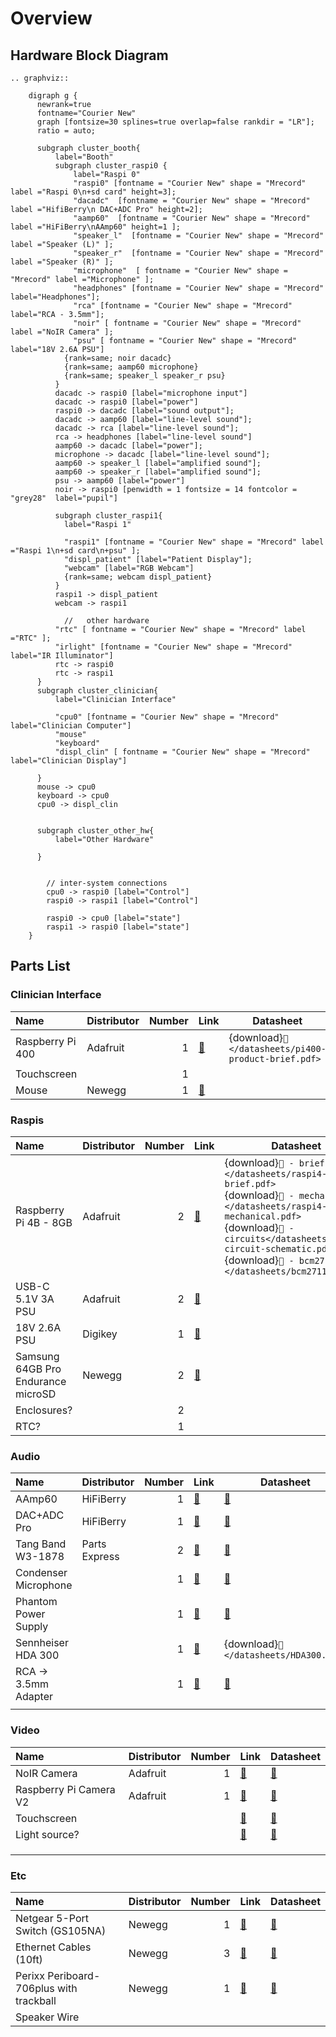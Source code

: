 # Overview

## Hardware Block Diagram

```{eval-rst}
.. graphviz::

    digraph g {
      newrank=true
      fontname="Courier New"
      graph [fontsize=30 splines=true overlap=false rankdir = "LR"];
      ratio = auto;
      
      subgraph cluster_booth{
          label="Booth"
          subgraph cluster_raspi0 {
              label="Raspi 0"
              "raspi0" [fontname = "Courier New" shape = "Mrecord" label ="Raspi 0\n+sd card" height=3];
              "dacadc"  [fontname = "Courier New" shape = "Mrecord"  label ="HifiBerry\n DAC+ADC Pro" height=2];
              "aamp60"  [fontname = "Courier New" shape = "Mrecord" label ="HiFiBerry\nAAmp60" height=1 ];
              "speaker_l"  [fontname = "Courier New" shape = "Mrecord" label ="Speaker (L)" ];
              "speaker_r"  [fontname = "Courier New" shape = "Mrecord" label ="Speaker (R)" ];
              "microphone"  [ fontname = "Courier New" shape = "Mrecord" label ="Microphone" ];
              "headphones" [fontname = "Courier New" shape = "Mrecord" label="Headphones"];
              "rca" [fontname = "Courier New" shape = "Mrecord" label="RCA - 3.5mm"];
              "noir" [ fontname = "Courier New" shape = "Mrecord" label ="NoIR Camera" ];
              "psu" [ fontname = "Courier New" shape = "Mrecord" label="18V 2.6A PSU"]
            {rank=same; noir dacadc}
            {rank=same; aamp60 microphone}
            {rank=same; speaker_l speaker_r psu}
          }
          dacadc -> raspi0 [label="microphone input"]
          dacadc -> raspi0 [label="power"]
          raspi0 -> dacadc [label="sound output"];
          dacadc -> aamp60 [label="line-level sound"];
          dacadc -> rca [label="line-level sound"];
          rca -> headphones [label="line-level sound"]
          aamp60 -> dacadc [label="power"];
          microphone -> dacadc [label="line-level sound"];
          aamp60 -> speaker_l [label="amplified sound"];
          aamp60 -> speaker_r [label="amplified sound"];
          psu -> aamp60 [label="power"]
          noir -> raspi0 [penwidth = 1 fontsize = 14 fontcolor = "grey28"  label="pupil"]
        
          subgraph cluster_raspi1{  
            label="Raspi 1"
            
            "raspi1" [fontname = "Courier New" shape = "Mrecord" label ="Raspi 1\n+sd card\n+psu" ];
            "displ_patient" [label="Patient Display"];
            "webcam" [label="RGB Webcam"]
            {rank=same; webcam displ_patient}
          }
          raspi1 -> displ_patient
          webcam -> raspi1
          
            //   other hardware
          "rtc" [ fontname = "Courier New" shape = "Mrecord" label ="RTC" ];
          "irlight" [fontname = "Courier New" shape = "Mrecord" label="IR Illuminator"]
          rtc -> raspi0
          rtc -> raspi1
      }
      subgraph cluster_clinician{
          label="Clinician Interface"
          
          "cpu0" [fontname = "Courier New" shape = "Mrecord" label="Clinician Computer"]
          "mouse"
          "keyboard"
          "displ_clin" [ fontname = "Courier New" shape = "Mrecord" label="Clinician Display"]
          
      }
      mouse -> cpu0
      keyboard -> cpu0
      cpu0 -> displ_clin
      
      
      subgraph cluster_other_hw{
          label="Other Hardware"
          
      }
      
      
        // inter-system connections
        cpu0 -> raspi0 [label="Control"]
        raspi0 -> raspi1 [label="Control"]
        
        raspi0 -> cpu0 [label="state"]
        raspi1 -> raspi0 [label="state"]
    }
```

## Parts List

### Clinician Interface

| Name | Distributor | Number | Link | Datasheet |
| :--- | :----------- | -----: | ---- | --------- |
| Raspberry Pi 400 | Adafruit | 1 | [🛒](https://www.adafruit.com/product/4796) | {download}`📁 </datasheets/pi400-product-brief.pdf>` |
| Touchscreen | | 1 | | |
| Mouse | Newegg | 1 |  [🛒](https://www.newegg.com/logitech-910-001822-m510/p/N82E16826104382) | |

### Raspis

| Name | Distributor | Number | Link | Datasheet |
| :--- | :----------- | -----: | ---- | --------- |
| Raspberry Pi 4B - 8GB | Adafruit | 2 | [🛒](https://www.adafruit.com/product/4564) | {download}`📁 - brief </datasheets/raspi4-product-brief.pdf>`<br>{download}`📁 - mechanical </datasheets/raspi4-mechanical.pdf>`<br>{download}`📁 - circuits</datasheets/raspi4-circuit-schematic.pdf>`<br>{download}`📁 - bcm2711 </datasheets/bcm2711.pdf>` |
| USB-C 5.1V 3A PSU | Adafruit | 2 | [🛒](https://www.adafruit.com/product/4298) | |
| 18V 2.6A PSU | Digikey | 1 | [🛒](https://www.digikey.com/en/products/detail/inventus-power/IPD5018-760/6230191) | |
| Samsung 64GB Pro Endurance microSD | Newegg | 2 | [🛒](https://www.newegg.com/samsung-64gb-microsdxc/p/20-147-696) | |
| Enclosures? | | 2 | | |
| RTC? | | 1 | | |

### Audio

| Name | Distributor | Number | Link | Datasheet |
| :--- | :----------- | -----: | ---- | --------- |
| AAmp60 | HiFiBerry | 1 | [🛒](https://www.hifiberry.com/shop/boards/hifiberry-aamp60/) | [🔗](https://www.hifiberry.com/docs/data-sheets/datasheet-aamp60/) |
| DAC+ADC Pro | HiFiBerry | 1 | [🛒](https://www.hifiberry.com/shop/boards/hifiberry-dac-adc-pro/) | [🔗](https://www.hifiberry.com/docs/data-sheets/datasheet-dac-adc-pro/) | 
| Tang Band W3-1878 | Parts Express | 2 | [🛒](https://www.parts-express.com/Tang-Band-W3-1878-3-Full-Range-Driver-264-902) | [🔗](http://www.loudspeakerdatabase.com/TangBand/W3-1878) |
| Condenser Microphone | | 1 | [🛒]() | [🔗]() |
| Phantom Power Supply | | 1 | [🛒]() | [🔗]() |
| Sennheiser HDA 300 | | 1 | [🛒](https://www.bhphotovideo.com/c/product/1023207-REG/sennheiser_hda300_hda_300_audiometers_headphones.html) |  {download}`📁</datasheets/HDA300.pdf>` |
| RCA -> 3.5mm Adapter | | 1 | [🛒]() | [🔗]() |
| | | | | |

### Video

| Name | Distributor | Number | Link | Datasheet |
| :--- | :----------- | -----: | ---- | --------- |
| NoIR Camera | Adafruit | 1 |  [🛒](https://www.adafruit.com/product/3100?src=raspberrypi) | [🔗]() |
| Raspberry Pi Camera V2 | Adafruit | 1 | [🛒](https://www.adafruit.com/product/3099?src=raspberrypi) | [🔗]() |
| Touchscreen | | | [🛒]() | [🔗]() |
| Light source? | | | [🛒]() | [🔗]() |
| | | | | |
| | | | | |
| | | | | |

### Etc

| Name | Distributor | Number | Link | Datasheet |
| :--- | :----------- | -----: | ---- | --------- |
| Netgear 5-Port Switch (GS105NA) | Newegg | 1 | [🛒](https://www.newegg.com/netgear-gs105-v5-5-x-rj45/p/N82E16833122128) | [🔗]() |
| Ethernet Cables (10ft) | Newegg | 3 | [🛒](https://www.newegg.com/p/N82E16812119169) | [🔗]() |
| Perixx Periboard-706plus with trackball | Newegg | 1 | [🛒](https://www.newegg.com/perixx-10532-usb-rf-wireless/p/0GA-0038-00012?quicklink=true) | [🔗]() |
| Speaker Wire | | | | |
